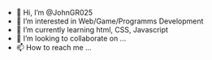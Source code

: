 - 👋 Hi, I’m @JohnGR025
- 👀 I’m interested in Web/Game/Programms Development 
- 🌱 I’m currently learning html, CSS, Javascript
- 💞️ I’m looking to collaborate on ...
- 📫 How to reach me ...

<!---
JohnGR025/JohnGR025 is a ✨ special ✨ repository because its `README.md` (this file) appears on your GitHub profile.
You can click the Preview link to take a look at your changes.
--->

